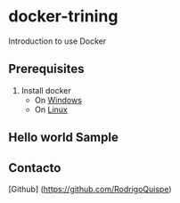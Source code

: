 # docker-trining

Introduction to use Docker


## Prerequisites

1. Install docker
    - On [Windows](https://docs.docker.com/engine/installation/windows/)
    - On [Linux](https://docs.docker.com/engine/installation/)

## Hello world Sample



## Contacto
[Github] (https://github.com/RodrigoQuispe)